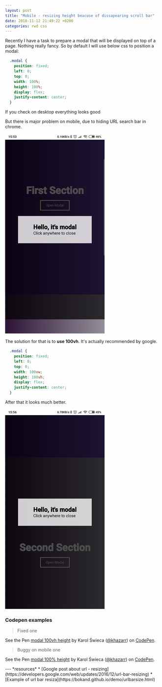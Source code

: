 ```yaml
---
layout: post
title: "Mobile - resizing height beacuse of dissapearing scroll bar"
date: 2018-11-12 21:49:22 +0200
categories: rwd css
---
```


Recently I have a task to prepare a modal that will be displayed on top of a page. Nothing really fancy.
So by default I will use below css to position a modal:
```css
  .modal {
    position: fixed;
    left: 0;
    top: 0;
    width: 100%;
    height: 100%;
    display: flex;
    justify-content: center;
  }
```
If you check on desktop everything looks good


But there is major problem on mobile, due to hiding URL search bar in chrome.

![Mobile screenshot with a problem](/assets/img/mobile-url/bug.png)

The solution for that is to **use 100vh**. It's actually recommended by google.
```css
  .modal {
    position: fixed;
    left: 0;
    top: 0;
    width: 100vw;
    height: 100vh;
    display: flex;
    justify-content: center;
  }
```

After that it looks much better.


![Mobile screenshot with a problem](/assets/img/mobile-url/good.png)


### Codepen examples
> Fixed one
<p data-height="265" data-theme-id="0" data-slug-hash="EOvQea" data-default-tab="result" data-user="khazarr" data-pen-title="modal 100vh height" class="codepen">See the Pen <a href="https://codepen.io/khazarr/pen/EOvQea/">modal 100vh height</a> by Karol Świeca (<a href="https://codepen.io/khazarr">@khazarr</a>) on <a href="https://codepen.io">CodePen</a>.</p>
<script async src="https://static.codepen.io/assets/embed/ei.js"></script>

> Buggy on mobile one
<p data-height="265" data-theme-id="0" data-slug-hash="GwvQxE" data-default-tab="result" data-user="khazarr" data-pen-title="modal 100% height" class="codepen">See the Pen <a href="https://codepen.io/khazarr/pen/GwvQxE/">modal 100% height</a> by Karol Świeca (<a href="https://codepen.io/khazarr">@khazarr</a>) on <a href="https://codepen.io">CodePen</a>.</p>
<script async src="https://static.codepen.io/assets/embed/ei.js"></script>
---
*resources*
* [Google post about url - resizing](https://developers.google.com/web/updates/2016/12/url-bar-resizing)
* [Example of url bar resiza](https://bokand.github.io/demo/urlbarsize.html)
